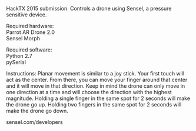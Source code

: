 HackTX 2015 submission. Controls a drone using Sensel, a pressure sensitive device.

Required hardware:  
Parrot AR Drone 2.0  
Sensel Morph

Required software:  
Python 2.7  
pySerial

Instructions:
Planar movement is similar to a joy stick. Your first touch will act as the center. From there, you can move your finger around that center and it will move in that direction. Keep in mind the drone can only move in one direction at a time and will choose the direction with the highest magnitude.
Holding a single finger in the same spot for 2 seconds will make the drone go up. Holding two fingers in the same spot for 2 seconds will make the drone go down.

sensel.com/developers
